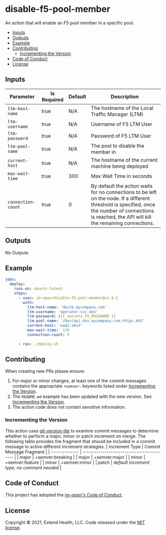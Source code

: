# disable-f5-pool-member

An action that will enable an F5 pool member in a specific pool.

- [Inputs](#inputs)
- [Outputs](#outputs)
- [Example](#example)
- [Contributing](#contributing)
  - [Incrementing the Version](#incrementing-the-version)
- [Code of Conduct](#code-of-conduct)
- [License](#license)
   
## Inputs

| Parameter          | Is Required | Default | Description                                                                                                                                                                                            |
| ------------------ | ----------- | ------- | ------------------------------------------------------------------------------------------------------------------------------------------------------------------------------------------------------ |
| `ltm-host-name`    | true        | N/A     | The hostname of the Local Traffic Manager (LTM)                                                                                                                                                        |
| `ltm-username`     | true        | N/A     | Username of F5 LTM User                                                                                                                                                                                |
| `ltm-password`     | true        | N/A     | Password of F5 LTM User                                                                                                                                                                                |
| `ltm-pool-name`    | true        | N/A     | The pool to disable the member in                                                                                                                                                                      |
| `current-host`     | true        | N/A     | The hostname of the current machine being deployed                                                                                                                                                     |
| `max-wait-time`    | true        | 300     | Max Wait Time in seconds                                                                                                                                                                               |
| `connection-count` | true        | 0       | By default the action waits for no connections to be left on the node.  If a different threshold is specified, once the number of connections is reached, the API will kill the remaining connections. |

## Outputs
No Outputs

## Example

```yml
jobs:
  deploy:
    runs-on: ubuntu-latest
    steps:
      - uses: im-open/disable-f5-pool-member@v1.0.1
        with:
          ltm-host-name: 'devlb.mycompany.com'
          ltm-username: 'operator-svc-dev'
          ltm-password: ${{ secrets.F5_PASSWORD }}
          ltm-pool-name: '/Dev/api.dev.mycompany.com.https.443'
          current-host: 'waq2-abcd'
          max-wait-time:  120
          connection-count: 5
      
      - run: ./deploy.sh

```

## Contributing

When creating new PRs please ensure:
1. For major or minor changes, at least one of the commit messages contains the appropriate `+semver:` keywords listed under [Incrementing the Version](#incrementing-the-version).
2. The `README.md` example has been updated with the new version.  See [Incrementing the Version](#incrementing-the-version).
3. The action code does not contain sensitive information.

### Incrementing the Version

This action uses [git-version-lite] to examine commit messages to determine whether to perform a major, minor or patch increment on merge.  The following table provides the fragment that should be included in a commit message to active different increment strategies.
| Increment Type | Commit Message Fragment                     |
| -------------- | ------------------------------------------- |
| major          | +semver:breaking                            |
| major          | +semver:major                               |
| minor          | +semver:feature                             |
| minor          | +semver:minor                               |
| patch          | *default increment type, no comment needed* |

## Code of Conduct

This project has adopted the [im-open's Code of Conduct](https://github.com/im-open/.github/blob/master/CODE_OF_CONDUCT.md).

## License

Copyright &copy; 2021, Extend Health, LLC. Code released under the [MIT license](LICENSE).

[git-version-lite]: https://github.com/im-open/git-version-lite
